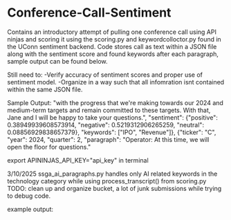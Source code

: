 # Conference-Call-Sentiment

Contains an introductory attempt of pulling one conference call using API ninjas and scoring it using the scoring.py and keywordcolloctor.py found in the UConn sentiment backend.
Code stores call as text within a JSON file along with the sentiment score and found keywords after each paragraph, sample output can be found below.

Still need to: 
-Verify accuracy of sentiment scores and proper use of sentiment model.
-Organize in a way such that all infomration isnt contained within the same JSON file.

Sample Output: "with the progress that we're making towards our 2024 and medium-term targets and remain committed to these targets. With that, Jane and I will be happy to take your questions.", "sentiment": {"positive": 0.38949939608573914, "negative": 0.5219312906265259, "neutral": 0.08856929838657379}, "keywords": ["IPO", "Revenue"]}, {"ticker": "C", "year": 2024, "quarter": 2, "paragraph": "Operator: At this time, we will open the floor for questions."

export APININJAS_API_KEY="api_key" in terminal



3/10/2025
ssga_ai_paragraphs.py handles only AI related keywords in the technology category while using process_transcript() from scoring.py
TODO: clean up and organize bucket, a lot of junk submissions while trying to debug code.

example output:

